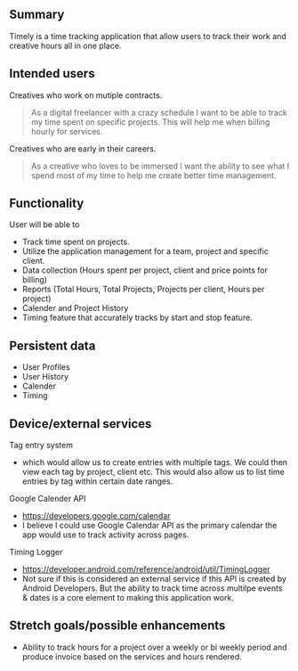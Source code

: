 ## Summary

Timely is a time tracking application that allow users to track their work and creative hours all in one place. 

## Intended users

Creatives who work on mutiple contracts. 

> As a digital freelancer with a crazy schedule I want to be able to track my time spent on specific projects. This will help me when billing hourly for services. 

Creatives who are early in their careers.

> As a creative who loves to be immersed I want the ability to see what I spend most of my time to help me create better time management. 

## Functionality

User will be able to
- Track time spent on projects.
- Utilize the application management for a team, project and specific client.
- Data collection (Hours spent per project, client and price points for billing)
- Reports (Total Hours, Total Projects, Projects per client, Hours per project)
- Calender and Project History
- Timing feature that accurately tracks by start and stop feature. 

## Persistent data

- User Profiles
- User History
- Calender
- Timing 

## Device/external services

Tag entry system 
  - which would allow us to create entries with multiple tags. We could then view each tag by project, client etc. This would also allow us to list time entries by tag within certain date ranges. 

Google Calender API
 - https://developers.google.com/calendar
 - I believe I could use Google Calendar API as the primary calendar the app would use to track activity across pages. 
   
Timing Logger
- https://developer.android.com/reference/android/util/TimingLogger
- Not sure if this is considered an external service if this API is created by Android Developers. But the ability to track time across multilpe events & dates is a core element to making this application work. 


## Stretch goals/possible enhancements 

- Ability to track hours for a project over a weekly or bi weekly period and produce invoice based on the services and hours rendered. 